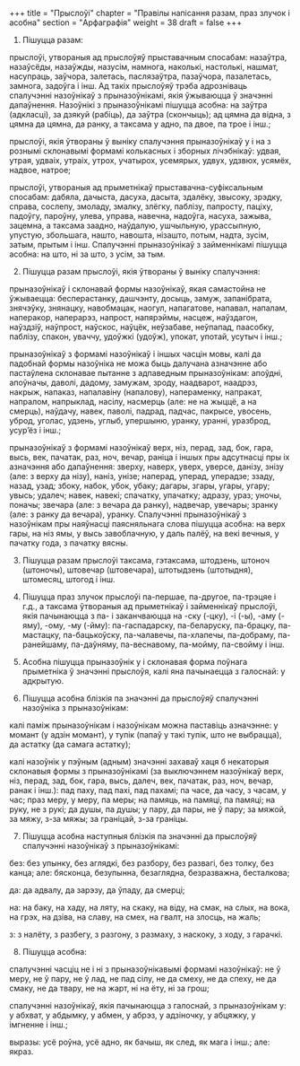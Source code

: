 +++
title = "Прыслоўі"
chapter = "Правілы напісання разам, праз злучок і асобна"
section = "Арфаграфія"
weight = 38
draft = false
+++

1. Пішуцца разам:

прыслоўі, утвораныя ад прыслоўяў прыставачным спосабам: назаўтра, назаўсёды, назаўжды, назусім, намнога, наколькі, настолькі, нашмат, насупраць, заўчора, залетась, паслязаўтра, пазаўчора, пазалетась, замнога, задоўга і інш. Ад такіх прыслоўяў трэба адрозніваць спалучэнні назоўнікаў з прыназоўнікамі, якія ўжываюцца ў значэнні дапаўнення. Назоўнікі з прыназоўнікамі пішуцца асобна: на заўтра (адкласці), за дзякуй (рабіць), да заўтра (скончыць); ад цямна да відна, з цямна да цямна, да ранку, а таксама у адно, па двое, па трое і інш.;

прыслоўі, якія ўтвораны ў выніку спалучэння прыназоўнікаў у і на з рознымі склонавымі формамі колькасных і зборных лічэбнікаў: удвая, утрая, удваіх, утраіх, утрох, учатырох, усемярых, удвух, удзвюх, усямёх, надвое, натрое;

прыслоўі, утвораныя ад прыметнікаў прыставачна-суфіксальным спосабам: дабяла, дачыста, дасуха, дасыта, здалёку, звысоку, зрэдку, справа, сослепу, змоладу, змалку, злёгку, паблізу, папросту, паціху, падоўгу, пароўну, улева, управа, навечна, надоўга, насуха, зажыва, зацемна, а таксама заадно, наўдалую, ушчыльную, урассыпную, упустую, збольшага, нашто, навошта, нізашто, потым, надта, зусім, затым, прытым і інш. Спалучэнні прыназоўнікаў з займеннікамі пішуцца асобна: на што, ні за што, з усім, за тым.

2. Пішуцца разам прыслоўі, якія ўтвораны ў выніку спалучэння:

прыназоўнікаў і склонавай формы назоўнікаў, якая самастойна не ўжываецца: бесперастанку, дашчэнту, досыць, замуж, запанібрата, знячэўку, знянацку, навобмацак, наогул, напагатове, напавал, напалам, наперакор, наперарэз, напрост, напярэймы, насцеж, наўздагон, наўздзіў, наўпрост, наўскос, наўцёк, неўзабаве, неўпапад, паасобку, паблізу, спакон, уваччу, удоўжкі (удоўж), упокат, употай, усутыч і інш.;

прыназоўнікаў з формамі назоўнікаў і іншых часцін мовы, калі да падобнай формы назоўніка не можа быць далучана азначэнне або пастаўлена склонавае пытанне з адпаведным прыназоўнікам: апоўдні, апоўначы, даволі, дадому, замужам, зроду, наадварот, наадрэз, накрыж, напаказ, напалавіну (напалову), напераменку, напракат, напралом, напрыклад, насілу, насмерць (але: не на жыццё, а на смерць), наўдачу, навек, паволі, падрад, падчас, пакрысе, увосень, уброд, уголас, удзень, углыб, упершыню, уранку, уранні, уразброд, усур’ёз і інш.;

прыназоўнікаў з формамі назоўнікаў верх, ніз, перад, зад, бок, гара, высь, век, пачатак, раз, ноч, вечар, раніца і іншых пры адсутнасці пры іх азначэння або дапаўнення: зверху, наверх, уверх, уверсе, данізу, знізу (але: з верху да нізу), наніз, унізе; наперад, уперад, уперадзе; ззаду, назад, узад; збоку, набок, убок, убаку; дагары, згары, угары, угару; увысь; удалеч; навек, навекі; спачатку, упачатку; адразу, ураз; уночы, поначы; звечара (але: з вечара да ранку), надвечар, увечары; зранку (але: з ранку да вечара), уранку. Спалучэнні прыназоўнікаў з назоўнікам пры наяўнасці паясняльнага слова пішуцца асобна: на верх гары, на ніз ямы, у высь завоблачную, у даль палёў, на векі вечныя, у пачатку года, з пачатку вясны.

3. Пішуцца разам прыслоўі таксама, гэтаксама, штодзень, штоноч (штоночы), штовечар (штовечара), штотыдзень (штотыдня), штомесяц, штогод і інш.

4. Пішуцца праз злучок прыслоўі па-першае, па-другое, па-трэцяе і г.д., а таксама ўтвораныя ад прыметнікаў і займеннікаў прыслоўі, якія пачынаюцца з па- і заканчваюцца на -ску (-цку), -і (-ы), -аму (-яму), -ому, -му (-йму): па-гаспадарску, па-беларуску, па-брацку, па-мастацку, па-бацькоўску, па-чалавечы, па-хлапечы, па-добраму, па-ранейшаму, па-даўняму, па-веснавому, па-мойму, па-свойму і інш.

5. Асобна пішуцца прыназоўнік у і склонавая форма поўнага прыметніка ў значэнні прыслоўя, калі яна пачынаецца з галоснай: у адкрытую.

6. Пішуцца асобна блізкія па значэнні да прыслоўяў спалучэнні назоўніка з прыназоўнікам:

калі паміж прыназоўнікам і назоўнікам можна паставіць азначэнне: у момант (у адзін момант), у тупік (папаў у такі тупік, што не выбрацца), да астатку (да самага астатку);

калі назоўнік у пэўным (адным) значэнні захаваў хаця б некаторыя склонавыя формы з прыназоўнікамі (за выключэннем назоўнікаў верх, ніз, перад, зад, бок, гара, высь, далеч, век, пачатак, раз, ноч, вечар, ранак і інш.): пад паху, пад пахі, пад пахамі; па часе, да часу, з часам, у час; праз меру, у меру, па меры; на памяць, на памяці, па памяці; на руку, не з рукі; да душы, па душы; у пару, да пары, не ў пару; за мяжой, за мяжу, з-за мяжы; за граніцай, з-за граніцы.

7. Пішуцца асобна наступныя блізкія па значэнні да прыслоўяў спалучэнні назоўнікаў з прыназоўнікамі:

без: без упынку, без аглядкі, без разбору, без развагі, без толку, без канца; але: бясконца, безупынна, безаглядна, безразважна, бесталкова;

да: да адвалу, да зарэзу, да ўпаду, да смерці;

на: на баку, на хаду, на ляту, на скаку, на віду, на смак, на слых, на вока, на грэх, на дзіва, на славу, на смех, на гвалт, на злосць, на жаль;

з: з налёту, з разбегу, з разгону, з размаху, з наскоку, з ходу, з гарачкі.

8. Пішуцца асобна:

спалучэнні часціц не і ні з прыназоўнікавымі формамі назоўнікаў: не ў меру, не ў пару, не ў лад, не пад сілу, не да смеху, не да спеху, не да смаку, не да твару, не на жарт, ні на ёту, ні за грош;

спалучэнні назоўнікаў, якія пачынаюцца з галоснай, з прыназоўнікам у: у абхват, у абдымку, у абмен, у абрэз, у адзіночку, у абцяжку, у імгненне і інш.;

выразы: усё роўна, усё адно, як бачыш, як след, як мага і інш.; але: якраз.

